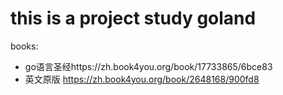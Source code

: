 # this is a project study goland

books:
- go语言圣经https://zh.book4you.org/book/17733865/6bce83
- 英文原版 https://zh.book4you.org/book/2648168/900fd8